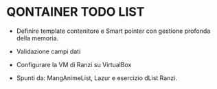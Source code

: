 # QONTAINER TODO LIST

* Definire template contenitore e Smart pointer con gestione profonda della memoria.

* Validazione campi dati

* Configurare la VM di Ranzi su VirtualBox

* Spunti da: MangAnimeList, Lazur e esercizio dList Ranzi.
